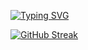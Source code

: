 <a href="https://git.io/typing-svg"><img src="https://readme-typing-svg.herokuapp.com?font=Fira+Code&duration=3000&pause=1000&color=000000&center=true&width=435&lines=I'm+a+Student.;Currently+learning+something." alt="Typing SVG" /></a>

[![GitHub Streak](http://github-readme-streak-stats.herokuapp.com?user=ariskhuzaini&sideLabels=4CDD5B&fire=DD3917&currStreakLabel=DD3917)](https://git.io/streak-stats)
